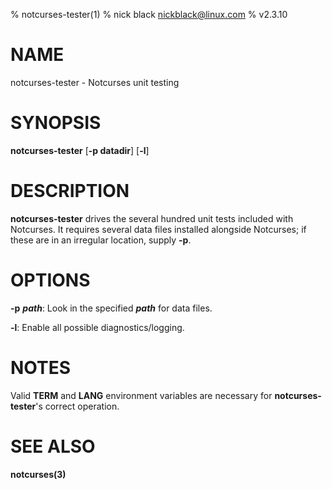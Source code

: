 % notcurses-tester(1)
% nick black <nickblack@linux.com>
% v2.3.10

# NAME

notcurses-tester - Notcurses unit testing

# SYNOPSIS

**notcurses-tester** [**-p datadir**] [**-l**]

# DESCRIPTION

**notcurses-tester** drives the several hundred unit tests included with
Notcurses. It requires several data files installed alongside Notcurses;
if these are in an irregular location, supply **-p**.

# OPTIONS

**-p** ***path***: Look in the specified ***path*** for data files.

**-l**: Enable all possible diagnostics/logging.

# NOTES

Valid **TERM** and **LANG** environment variables are necessary for
**notcurses-tester**'s correct operation.

# SEE ALSO

**notcurses(3)**
